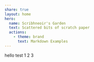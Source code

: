 ```yaml
---
share: true
layout: home
hero:
  name: Scribhneoir's Garden
  text: Scattered bits of scratch paper
  actions:
    - theme: brand
      text: Markdown Examples
---
```

hello test 1 2 3
